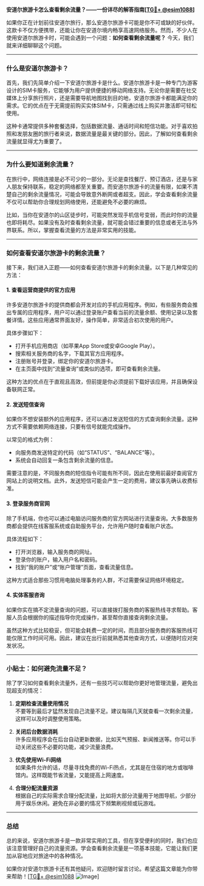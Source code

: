**安道尔旅游卡怎么查看剩余流量？——一份详尽的解答指南[[TG💪+ @esim1088](https://t.me/s/esim1088)]**

如果你正在计划前往安道尔旅行，那么安道尔旅游卡可能是你不可或缺的好伙伴。这款卡不仅方便携带，还能让你在安道尔境内畅享高速网络服务。然而，不少人在使用安道尔旅游卡时，可能会遇到一个问题：**如何查看剩余流量呢？** 今天，我们就来详细聊聊这个问题。

---

### **什么是安道尔旅游卡？**

首先，我们先简单介绍一下安道尔旅游卡是什么。安道尔旅游卡是一种专门为游客设计的SIM卡服务，它能够为用户提供便捷的移动网络支持。无论你是需要在社交媒体上分享旅行照片，还是需要导航地图找到目的地，安道尔旅游卡都能满足你的需求。它的优点在于无需提前购买实体SIM卡，只需通过线上购买并激活即可轻松使用。

这种卡通常提供多种套餐选择，包括数据流量、通话时间和短信功能。对于喜欢拍照和发朋友圈的旅行者来说，数据流量是最关键的部分。因此，了解如何查看剩余流量就显得尤为重要了。

---

### **为什么要知道剩余流量？**

在旅行中，网络连接是必不可少的一部分。无论是查找餐厅、预订酒店，还是与家人朋友保持联系，稳定的网络都至关重要。而安道尔旅游卡的流量有限，如果不清楚自己的剩余流量情况，可能会导致意外断网或者超支。因此，学会查看剩余流量不仅可以帮助你合理规划网络使用，还能避免不必要的麻烦。

比如，当你在安道尔的山区徒步时，可能突然发现手机信号变弱，而此时你的流量也即将耗尽。如果没有及时查看剩余流量，就可能会错过重要的信息或者无法与外界联系。所以，掌握查看流量的方法是非常实用的技能。

---

### **如何查看安道尔旅游卡的剩余流量？**

接下来，我们进入正题——如何查看安道尔旅游卡的剩余流量。以下是几种常见的方法：

#### **1. 查看运营商提供的官方应用**
许多安道尔旅游卡的提供商都会开发对应的手机应用程序。例如，有些服务商会推出专属的应用程序，用户可以通过登录账户查看当前的流量余额、使用记录以及套餐详情。这些应用通常界面友好，操作简单，非常适合初次使用的用户。

具体步骤如下：
- 打开手机应用商店（如苹果App Store或安卓Google Play）。
- 搜索相关服务商的名字，下载其官方应用程序。
- 注册账号并登录，绑定你的安道尔旅游卡。
- 在主页面中找到“流量查询”或类似的选项，即可查看剩余流量。

这种方法的优点在于直观且高效，但前提是你必须提前下载好该应用，并且确保设备联网正常。

#### **2. 发送短信查询**
如果你不想安装额外的应用程序，还可以通过发送短信的方式查询剩余流量。这种方式不需要依赖网络连接，只要有信号就能完成操作。

以常见的格式为例：
- 向服务商发送特定的代码（如“STATUS”、“BALANCE”等）。
- 系统会自动回复一条包含剩余流量的信息。

需要注意的是，不同服务商的短信指令可能有所不同，因此在使用前最好查阅官方网站上的说明文档。此外，发送短信可能会产生一定的费用，建议事先确认收费标准。

#### **3. 登录服务商官网**
除了手机端，你也可以通过电脑访问服务商的官方网站进行流量查询。大多数服务商都会提供在线客服系统或自助服务平台，允许用户随时查看账户状态。

具体流程如下：
- 打开浏览器，输入服务商的网址。
- 登录你的账户，输入用户名和密码。
- 找到“我的账户”或“账户管理”页面，查看流量信息。

这种方式适合那些习惯用电脑处理事务的人群，不过需要保证网络环境稳定。

#### **4. 实体客服咨询**
如果你实在搞不定流量查询的问题，可以直接拨打服务商的客服热线寻求帮助。客服人员会根据你的描述指导你完成操作，甚至帮你直接查询剩余流量。

虽然这种方式比较稳妥，但可能会耗费一定的时间，而且部分服务商的客服热线可能仅限工作时间可用。因此，建议在出行前就熟悉其他查询方式，以便随时应对突发状况。

---

### **小贴士：如何避免流量不足？**

除了学习如何查看剩余流量外，还有一些技巧可以帮助你更好地管理流量，避免出现超支的情况：

1. **定期检查流量使用情况**  
   不要等到最后才猛然发现自己流量不足。建议每隔几天就查看一次剩余流量，这样可以及时调整使用策略。

2. **关闭后台数据消耗**  
   许多应用程序会在后台自动更新数据，比如天气预报、新闻推送等。你可以手动关闭这些不必要的功能，减少流量浪费。

3. **优先使用Wi-Fi网络**  
   如果条件允许的话，尽量寻找免费的Wi-Fi热点，尤其是在住宿的地方或咖啡馆内。这样既能节省流量，又能提高上网速度。

4. **合理分配流量资源**  
   根据自己的实际需求合理分配流量，比如将大部分流量用于地图导航，少部分用于娱乐休闲。避免在非必要的情况下频繁刷视频或玩游戏。

---

### **总结**

总的来说，安道尔旅游卡是一款非常实用的工具，但在享受便利的同时，我们也应该注意管理好自己的流量资源。学会查看剩余流量是一项基本技能，它能让我们更加从容地应对旅途中的各种情况。

如果你对安道尔旅游卡还有其他疑问，欢迎随时留言讨论。希望这篇文章能为你带来帮助！[[TG💪+ @esim1088](https://t.me/s/esim1088) ![Image](https://i.postimg.cc/4NQfJmqS/Snipaste-2025-05-13-00-14-12.png)]